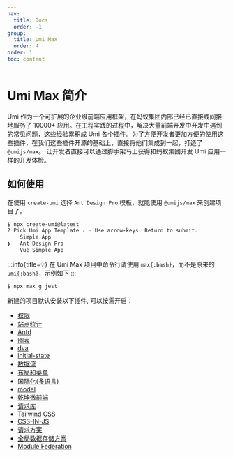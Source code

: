 ```yaml
---
nav:
  title: Docs
  order: -1
group:
  title: Umi Max
  order: 4
order: 1
toc: content
---
```


# Umi Max 简介

Umi 作为一个可扩展的企业级前端应用框架，在蚂蚁集团内部已经已直接或间接地服务了 10000+ 应用。在工程实践的过程中，解决大量前端开发中开发中遇到的常见问题，这些经验累积成 Umi 各个插件。为了方便开发者更加方便的使用这些插件，在我们这些插件开源的基础上，直接将他们集成到一起，打造了 `@umijs/max`。 让开发者直接可以通过脚手架马上获得和蚂蚁集团开发 Umi 应用一样的开发体检。

## 如何使用

在使用 `create-umi` 选择 `Ant Design Pro` 模板，就能使用 `@umijs/max` 来创建项目了。

```bash {4}
$ npx create-umi@latest
? Pick Umi App Template › - Use arrow-keys. Return to submit.
    Simple App
❯   Ant Design Pro
    Vue Simple App
```

:::info{title=💡}
在 Umi Max 项目中命令行请使用 `max{:bash}`，而不是原来的 `umi{:bash}`，示例如下
:::

```bash /max/
$ npx max g jest
```

新建的项目默认安装以下插件, 可以按需开启：

- [权限](./max-access)
- [站点统计](./max-analytics)
- [Antd](./max-antd)
- [图表](./max-charts)
- [dva](./max-dva)
- [initial-state](./max-data-flow#全局初始状态)
- [数据流](./max-data-flow)
- [布局和菜单](./max-layout-menu)
- [国际化(多语言)](./max-i18n)
- [model](./max-data-flow)
- [乾坤微前端](./max-micro-frontend)
- [请求库](./max-request)
- [Tailwind CSS](./max-tailwindcss)
- [CSS-IN-JS](./max-styled-components)
- [请求方案](./max-react-query)
- [全局数据存储方案](./max-valtio)
- [Module Federation](../max-mf)
